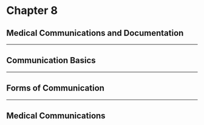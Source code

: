 # Chapter 8
## Medical Communications and Documentation

---

## Communication Basics

---

## Forms of Communication

---

## Medical Communications